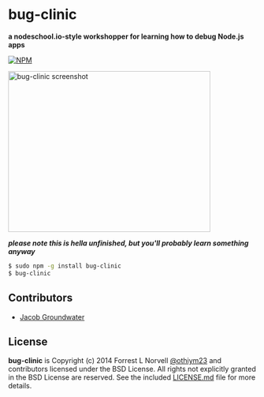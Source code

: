 # bug-clinic

**a nodeschool.io-style workshopper for learning how to debug Node.js apps**

[![NPM](https://nodei.co/npm/bug-clinic.png?downloads=true&stars=true)](https://nodei.co/npm/bug-clinic/)

<img width=410 height=326 alt="bug-clinic screenshot" src="https://cloud.githubusercontent.com/assets/418097/3460590/d4e81744-0218-11e4-8173-a541d8543e8a.png" />

***please note this is hella unfinished, but you'll probably learn something anyway***

```sh
$ sudo npm -g install bug-clinic
$ bug-clinic
```

## Contributors

* [Jacob Groundwater](https://github.com/groundwater)

## License

**bug-clinic** is Copyright (c) 2014 Forrest L Norvell
[@othiym23](https://twitter.com/othiym23) and contributors licensed
under the BSD License. All rights not explicitly granted in the BSD
License are reserved. See the included [LICENSE.md](./LICENSE.md) file
for more details.
